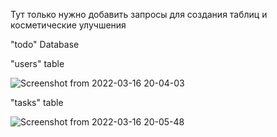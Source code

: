 Тут только нужно добавить запросы для создания таблиц и косметические улучшения


"todo" Database


"users" table 

![Screenshot from 2022-03-16 20-04-03](https://user-images.githubusercontent.com/53123980/158646878-a21e33bd-8ce7-4bc2-bc33-cbca805b05fb.png)


"tasks" table

![Screenshot from 2022-03-16 20-05-48](https://user-images.githubusercontent.com/53123980/158647266-e8bb842f-a121-440e-99b2-d93d27cc4c83.png)
